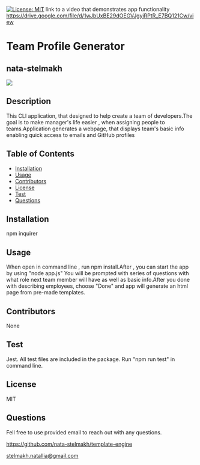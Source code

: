  
  [![License: MIT](https://img.shields.io/badge/License-MIT-yellow.svg)](https://opensource.org/licenses/MIT)
  link to a video that demonstrates app functionality
  https://drive.google.com/file/d/1wJbUxBE29dOEGVJgyiRPtR_E7BQ121Cw/view 
  
  # Team Profile Generator
  ## nata-stelmakh
  ![](img/1.png)
  ## Description 
  
  This CLI application, that designed to help create a team of developers.The goal is to make manager's life easier , when assigning people to teams.Application generates a webpage, that displays team's basic info
  enabling quick access to emails and GitHub profiles
  

  ## Table of Contents  
  * [Installation](#installation)
  * [Usage](#usage)
  * [Contributors](#contibutors)
  * [License](#license)
  * [Test](#test)
  * [Questions](#questions)
  
  ## Installation 
  
  npm inquirer

  ## Usage
  
  When open in command line , run npm install.After , you can start the app by using "node app.js"
  You will be prompted with series of questions  with what role next team member will have as well as basic info.After you done with describing employees, choose "Done" and app will generate an html page from pre-made templates.

  ## Contributors
  
  None

  ## Test
  
  Jest. All test files are included in the package. Run "npm run test" in command line.

  ## License
  
  MIT

  ## Questions
  Fell free to use provided email to reach out with any questions.
  

  https://github.com/nata-stelmakh/template-engine
  
  stelmakh.natallia@gmail.com

